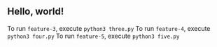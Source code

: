 ## Hello, world!
To run `feature-3`, execute `python3 three.py` 
To run `feature-4`, execute `python3 four.py`
To run `feature-5`, execute `python3 five.py`
